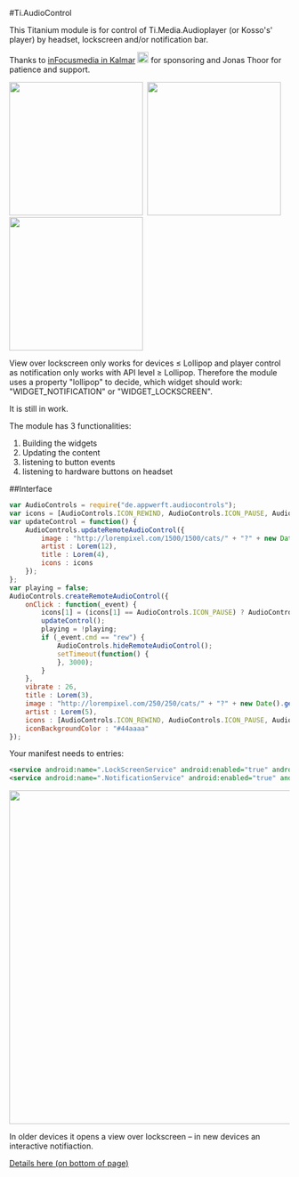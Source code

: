 #Ti.AudioControl


This Titanium module is for control of Ti.Media.Audioplayer (or Kosso's' player) by headset, lockscreen and/or notification bar.

Thanks to [inFocusmedia in Kalmar](http://www.infocusmedia.se/app/)  <img src="http://www.infocusmedia.se/wp-content/themes/ifom/images/logo_ifom_01.png" height=20/>
 for sponsoring and Jonas Thoor for patience and support. 

<img src="https://raw.githubusercontent.com/AppWerft/Ti.AudioControls/master/assets/ac1.png" width=240>  <img src="https://raw.githubusercontent.com/AppWerft/Ti.AudioControls/master/assets/ac2.png" width=240>  <img src="https://raw.githubusercontent.com/AppWerft/Ti.AudioControls/master/assets/ac3.png" width=240>

View over lockscreen only works for devices ≤ Lollipop and player control as notification only works with API level ≥ Lollipop. Therefore the module uses a property "lollipop" to decide, which widget should work: "WIDGET_NOTIFICATION" or "WIDGET_LOCKSCREEN".

It is still in work.

The module has 3 functionalities:

1. Building the widgets
2. Updating the content
3. listening to button events
4. listening to hardware buttons on headset


##Interface

```javascript
var AudioControls = require("de.appwerft.audiocontrols");
var icons = [AudioControls.ICON_REWIND, AudioControls.ICON_PAUSE, AudioControls.ICON_FORWARD];
var updateControl = function() {
    AudioControls.updateRemoteAudioControl({
        image : "http://lorempixel.com/1500/1500/cats/" + "?" + new Date().getTime(),
        artist : Lorem(12),
        title : Lorem(4),
        icons : icons
    });
};
var playing = false;
AudioControls.createRemoteAudioControl({
    onClick : function(_event) {
        icons[1] = (icons[1] == AudioControls.ICON_PAUSE) ? AudioControls.ICON_PLAY : AudioControls.ICON_PAUSE;
        updateControl();
        playing = !playing;
        if (_event.cmd == "rew") {
            AudioControls.hideRemoteAudioControl();
            setTimeout(function() {
            }, 3000);
        }
    },
    vibrate : 26,
    title : Lorem(3),
    image : "http://lorempixel.com/250/250/cats/" + "?" + new Date().getTime(),
    artist : Lorem(5),
    icons : [AudioControls.ICON_REWIND, AudioControls.ICON_PAUSE, AudioControls.ICON_FORWARD],
    iconBackgroundColor : "#44aaaa"
});

```

Your manifest needs to entries:

```xml
<service android:name=".LockScreenService" android:enabled="true" android:exported="true"/>
<service android:name=".NotificationService" android:enabled="true" android:exported="true"/>
```

<img src="https://raw.githubusercontent.com/AppWerft/Ti.AudioControls/master/assets/lsr.png" width="600">


In older devices it opens a view over lockscreen  – in new devices an interactive notifiaction.


[Details here (on bottom of page)](https://developer.android.com/about/versions/android-5.0-changes.html#Lockscreen+widget+support+removed)


